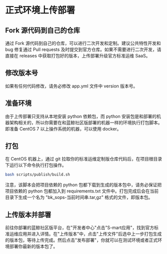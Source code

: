 # 正式环境上传部署

## Fork 源代码到自己的仓库  
通过 Fork 源代码到自己的仓库，可以进行二次开发和定制。建议公共特性开发和 bug 修复通过 Pull requests 及时提交到官方仓库。如果不需要进行二次开发，请直接在 releases 中获取打包好的版本，上传部署升级官方标准运维 SaaS。


## 修改版本号
如果有任何代码修改，请务必修改 app.yml 文件中 version 版本号。


## 准备环境
由于上传部署只支持从本地安装 python 依赖包，而 python 安装包是和部署的机器架构相关的，所以你需要在和蓝鲸社区版部署的机器一样的环境执行打包脚本。即准备 CentOS 7 以上操作系统的机器，可以使用 docker。


## 打包
在 CentOS 机器上，通过 git 拉取你的标准运维定制版仓库代码后，在项目根目录下运行以下命令执行打包操作。
```bash
bash scripts/publish/build.sh
```
注意，该脚本会把项目依赖的 python 包都下载到生成的版本包中，请务必保证把项目依赖的 python 包都加入到 requirements.txt 文件中。打包完成后会在当前目录下生成一个名为 "bk_sops-当前时间串.tar,gz" 格式的文件，即版本包。


## 上传版本并部署
前往你部署的蓝鲸社区版平台，在"开发者中心"点击"S-mart应用"，找到官方标准运维应用并进入详情。在"上传版本"中，点击"上传文件"后选中上一步打包生成的版本包，等待上传完成。然后点击"发布部署"，你就可以在测试环境或者正式环境部署你最新的版本包了。
